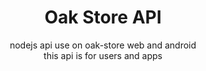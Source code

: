 <div align="center" >
  <h1>Oak Store API</h1>
nodejs api use on oak-store web and android
  <br>
  this api is for users and apps
</div>
